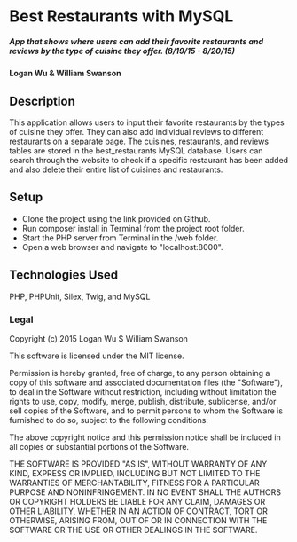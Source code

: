# Best Restaurants with MySQL

##### App that shows where users can add their favorite restaurants and reviews by the type of cuisine they offer. (8/19/15 - 8/20/15)

#### Logan Wu & William Swanson

## Description

This application allows users to input their favorite restaurants by the types of cuisine they offer. They can also add individual reviews to different restaurants on a separate page.  The cuisines, restaurants, and reviews tables are stored in the best_restaurants MySQL database.  Users can search through the website to check if a specific restaurant has been added and also delete their entire list of cuisines and restaurants.

## Setup
* Clone the project using the link provided on Github.
* Run composer install in Terminal from the project root folder.
* Start the PHP server from Terminal in the /web folder.
* Open a web browser and navigate to "localhost:8000".


## Technologies Used

PHP, PHPUnit, Silex, Twig, and MySQL

### Legal

Copyright (c) 2015 Logan Wu $ William Swanson

This software is licensed under the MIT license.

Permission is hereby granted, free of charge, to any person obtaining a copy
of this software and associated documentation files (the "Software"), to deal
in the Software without restriction, including without limitation the rights
to use, copy, modify, merge, publish, distribute, sublicense, and/or sell
copies of the Software, and to permit persons to whom the Software is
furnished to do so, subject to the following conditions:

The above copyright notice and this permission notice shall be included in
all copies or substantial portions of the Software.

THE SOFTWARE IS PROVIDED "AS IS", WITHOUT WARRANTY OF ANY KIND, EXPRESS OR
IMPLIED, INCLUDING BUT NOT LIMITED TO THE WARRANTIES OF MERCHANTABILITY,
FITNESS FOR A PARTICULAR PURPOSE AND NONINFRINGEMENT. IN NO EVENT SHALL THE
AUTHORS OR COPYRIGHT HOLDERS BE LIABLE FOR ANY CLAIM, DAMAGES OR OTHER
LIABILITY, WHETHER IN AN ACTION OF CONTRACT, TORT OR OTHERWISE, ARISING FROM,
OUT OF OR IN CONNECTION WITH THE SOFTWARE OR THE USE OR OTHER DEALINGS IN
THE SOFTWARE.
